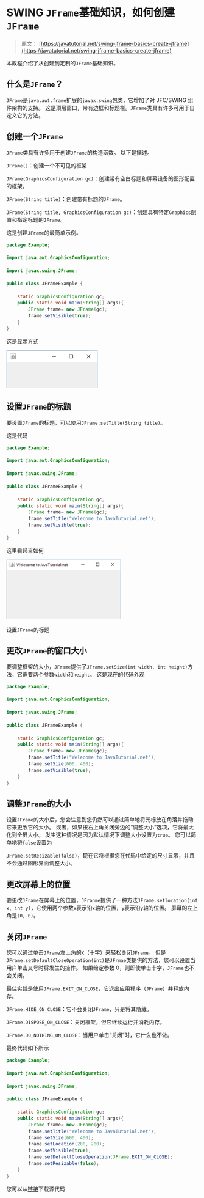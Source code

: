 # SWING `JFrame`基础知识，如何创建`JFrame`

> 原文： [https://javatutorial.net/swing-jframe-basics-create-jframe](https://javatutorial.net/swing-jframe-basics-create-jframe)

本教程介绍了从创建到定制的`JFrame`基础知识。

## 什么是`JFrame`？

`JFrame`是`java.awt.frame`扩展的`javax.swing`包类，它增加了对 JFC/SWING 组件架构的支持。 这是顶层窗口，带有边框和标题栏。`JFrame`类具有许多可用于自定义它的方法。

## 创建一个`JFrame`

`JFrame`类具有许多用于创建`JFrame`的构造函数。 以下是描述。

`JFrame()`：创建一个不可见的框架

`JFrame(GraphicsConfiguration gc)`：创建带有空白标题和屏幕设备的图形配置的框架。

`JFrame(String title)`：创建带有标题的`JFrame`。

`JFrame(String title, GraphicsConfiguration gc)`：创建具有特定`Graphics`配置和指定标题的`JFrame`。

这是创建`JFrame`的最简单示例。

```java
package Example;

import java.awt.GraphicsConfiguration;

import javax.swing.JFrame;

public class JFrameExample {

	static GraphicsConfiguration gc;
	public static void main(String[] args){
		JFrame frame= new JFrame(gc);	
		frame.setVisible(true);
	}
}

```

这是显示方式

![Simple JFrame window](img/7dbf2b5152eb8b7b4cdeebb9d50725d4.jpg)


## 设置`JFrame`的标题

要设置`JFrame`的标题，可以使用`JFrame.setTitle(String title)`。

这是代码

```java
package Example;

import java.awt.GraphicsConfiguration;

import javax.swing.JFrame;

public class JFrameExample {

	static GraphicsConfiguration gc;
	public static void main(String[] args){
		JFrame frame= new JFrame(gc);	
		frame.setTitle("Welecome to JavaTutorial.net");
		frame.setVisible(true);
	}
}

```

这里看起来如何

![Set title of a JFrame](img/fe4c44d606053d077d298134a23a6d70.jpg)

设置`JFrame`的标题

## 更改`JFrame`的窗口大小

要调整框架的大小，`JFrame`提供了`JFrame.setSize(int width, int height)`方法，它需要两个参数`width`和`height`。 这是现在的代码外观

```java
package Example;

import java.awt.GraphicsConfiguration;

import javax.swing.JFrame;

public class JFrameExample {

	static GraphicsConfiguration gc;
	public static void main(String[] args){
		JFrame frame= new JFrame(gc);	
		frame.setTitle("Welecome to JavaTutorial.net");
		frame.setSize(600, 400);
		frame.setVisible(true);
	}
}

```

## 调整`JFrame`的大小

设置`JFrame`的大小后，您会注意到您仍然可以通过简单地将光标放在角落并拖动它来更改它的大小。 或者，如果按右上角关闭旁边的“调整大小”选项，它将最大化到全屏大小。 发生这种情况是因为默认情况下调整大小设置为`true`。 您可以简单地将`false`设置为

`JFrame.setResizable(false)`，现在它将根据您在代码中给定的尺寸显示，并且不会通过图形界面调整大小。

## 更改屏幕上的位置

要更改`JFrame`在屏幕上的位置，`JFranme`提供了一种方法`JFrame.setlocation(int x, int y)`，它使用两个参数`x`表示沿`x`轴的位置，`y`表示沿`y`轴的位置。 屏幕的左上角是`(0, 0)`。

## 关闭`JFrame`

您可以通过单击`JFrame`左上角的`X`（十字）来轻松关闭`JFrame`。 但是`JFrame.setDefaultCloseOperation(int)`是`JFrmae`类提供的方法，您可以设置当用户单击叉号时将发生的操作。 如果给定参数 0，则即使单击十字，`JFrame`也不会关闭。

最佳实践是使用`JFrame.EXIT_ON_CLOSE`，它退出应用程序（`JFrame`）并释放内存。

`JFrame.HIDE_ON_CLOSE`：它不会关闭`JFrame`，只是将其隐藏。

`JFrame.DISPOSE_ON_CLOSE`：关闭框架，但它继续运行并消耗内存。

`JFrame.DO_NOTHING_ON_CLOSE`：当用户单击“关闭”时，它什么也不做。

最终代码如下所示

```java
package Example;

import java.awt.GraphicsConfiguration;

import javax.swing.JFrame;

public class JFrameExample {

	static GraphicsConfiguration gc;
	public static void main(String[] args){
		JFrame frame= new JFrame(gc);	
		frame.setTitle("Welecome to JavaTutorial.net");
		frame.setSize(600, 400);
		frame.setLocation(200, 200);
		frame.setVisible(true);
		frame.setDefaultCloseOperation(JFrame.EXIT_ON_CLOSE);
		frame.setResizable(false);
	}
}

```

您可以从[链接](https://github.com/NeelumAyub/Tutorials/tree/master/JFrameExample)下载源代码